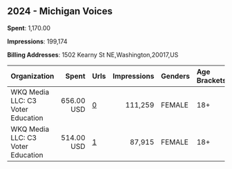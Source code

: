 ## 2024 - Michigan Voices 
**Spent**: 1,170.00

**Impressions**: 199,174

**Billing Addresses**: 1502 Kearny St NE,Washington,20017,US

|Organization|Spent|Urls|Impressions|Genders|Age Brackets|Country Codes|
|:---|---:|:---|---:|:---|:---|:---|
|WKQ Media LLC: C3 Voter Education|656.00 USD|[0](https://www.snap.com/political-ads/asset/94a905601134db602146f2e14490a11bbf7a111e293f6c3b46770c75f8641aa6?mediaType=mp4)|111,259|FEMALE|18+|united states|
|WKQ Media LLC: C3 Voter Education|514.00 USD|[1](https://www.snap.com/political-ads/asset/dc78b9042681e93eaf64be7bfeef76211987817d825685b893066c2f29ed6e01?mediaType=mp4)|87,915|FEMALE|18+|united states|
